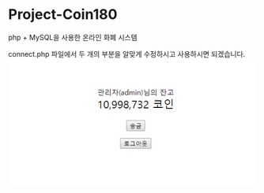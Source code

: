 # Project-Coin180
php + MySQL을 사용한 온라인 화폐 시스템

connect.php 파일에서 두 개의 부분을 알맞게 수정하시고 사용하시면 되겠습니다.
![텍스트](view.png)
